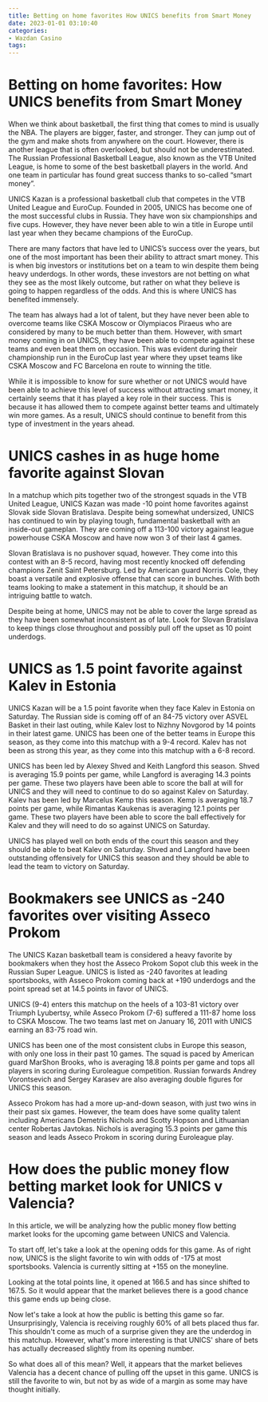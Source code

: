 ```yaml
---
title: Betting on home favorites How UNICS benefits from Smart Money
date: 2023-01-01 03:10:40
categories:
- Wazdan Casino
tags:
---
```



# Betting on home favorites: How UNICS benefits from Smart Money

When we think about basketball, the first thing that comes to mind is usually the NBA. The players are bigger, faster, and stronger. They can jump out of the gym and make shots from anywhere on the court. However, there is another league that is often overlooked, but should not be underestimated. The Russian Professional Basketball League, also known as the VTB United League, is home to some of the best basketball players in the world. And one team in particular has found great success thanks to so-called “smart money”.

UNICS Kazan is a professional basketball club that competes in the VTB United League and EuroCup. Founded in 2005, UNICS has become one of the most successful clubs in Russia. They have won six championships and five cups. However, they have never been able to win a title in Europe until last year when they became champions of the EuroCup.

There are many factors that have led to UNICS’s success over the years, but one of the most important has been their ability to attract smart money. This is when big investors or institutions bet on a team to win despite them being heavy underdogs. In other words, these investors are not betting on what they see as the most likely outcome, but rather on what they believe is going to happen regardless of the odds. And this is where UNICS has benefited immensely.

The team has always had a lot of talent, but they have never been able to overcome teams like CSKA Moscow or Olympiacos Piraeus who are considered by many to be much better than them. However, with smart money coming in on UNICS, they have been able to compete against these teams and even beat them on occasion. This was evident during their championship run in the EuroCup last year where they upset teams like CSKA Moscow and FC Barcelona en route to winning the title.

While it is impossible to know for sure whether or not UNICS would have been able to achieve this level of success without attracting smart money, it certainly seems that it has played a key role in their success. This is because it has allowed them to compete against better teams and ultimately win more games. As a result, UNICS should continue to benefit from this type of investment in the years ahead.

# UNICS cashes in as huge home favorite against Slovan

In a matchup which pits together two of the strongest squads in the VTB United League, UNICS Kazan was made -10 point home favorites against Slovak side Slovan Bratislava. Despite being somewhat undersized, UNICS has continued to win by playing tough, fundamental basketball with an inside-out gameplan. They are coming off a 113-100 victory against league powerhouse CSKA Moscow and have now won 3 of their last 4 games.

Slovan Bratislava is no pushover squad, however. They come into this contest with an 8-5 record, having most recently knocked off defending champions Zenit Saint Petersburg. Led by American guard Norris Cole, they boast a versatile and explosive offense that can score in bunches. With both teams looking to make a statement in this matchup, it should be an intriguing battle to watch.

Despite being at home, UNICS may not be able to cover the large spread as they have been somewhat inconsistent as of late. Look for Slovan Bratislava to keep things close throughout and possibly pull off the upset as 10 point underdogs.

# UNICS as 1.5 point favorite against Kalev in Estonia

UNICS Kazan will be a 1.5 point favorite when they face Kalev in Estonia on Saturday. The Russian side is coming off of an 84-75 victory over ASVEL Basket in their last outing, while Kalev lost to Nizhny Novgorod by 14 points in their latest game. UNICS has been one of the better teams in Europe this season, as they come into this matchup with a 9-4 record. Kalev has not been as strong this year, as they come into this matchup with a 6-8 record.

UNICS has been led by Alexey Shved and Keith Langford this season. Shved is averaging 15.9 points per game, while Langford is averaging 14.3 points per game. These two players have been able to score the ball at will for UNICS and they will need to continue to do so against Kalev on Saturday. Kalev has been led by Marcelus Kemp this season. Kemp is averaging 18.7 points per game, while Rimantas Kaukenas is averaging 12.1 points per game. These two players have been able to score the ball effectively for Kalev and they will need to do so against UNICS on Saturday.

UNICS has played well on both ends of the court this season and they should be able to beat Kalev on Saturday. Shved and Langford have been outstanding offensively for UNICS this season and they should be able to lead the team to victory on Saturday.

# Bookmakers see UNICS as -240 favorites over visiting Asseco Prokom

The UNICS Kazan basketball team is considered a heavy favorite by bookmakers when they host the Asseco Prokom Sopot club this week in the Russian Super League. UNICS is listed as -240 favorites at leading sportsbooks, with Asseco Prokom coming back at +190 underdogs and the point spread set at 14.5 points in favor of UNICS.

UNICS (9-4) enters this matchup on the heels of a 103-81 victory over Triumph Lyubertsy, while Asseco Prokom (7-6) suffered a 111-87 home loss to CSKA Moscow. The two teams last met on January 16, 2011 with UNICS earning an 83-75 road win.

UNICS has been one of the most consistent clubs in Europe this season, with only one loss in their past 10 games. The squad is paced by American guard MarShon Brooks, who is averaging 18.8 points per game and tops all players in scoring during Euroleague competition. Russian forwards Andrey Vorontsevich and Sergey Karasev are also averaging double figures for UNICS this season.

Asseco Prokom has had a more up-and-down season, with just two wins in their past six games. However, the team does have some quality talent including Americans Demetris Nichols and Scotty Hopson and Lithuanian center Robertas Javtokas. Nichols is averaging 15.3 points per game this season and leads Asseco Prokom in scoring during Euroleague play.

# How does the public money flow betting market look for UNICS v Valencia?

In this article, we will be analyzing how the public money flow betting market looks for the upcoming game between UNICS and Valencia.

To start off, let's take a look at the opening odds for this game. As of right now, UNICS is the slight favorite to win with odds of -175 at most sportsbooks. Valencia is currently sitting at +155 on the moneyline.

Looking at the total points line, it opened at 166.5 and has since shifted to 167.5. So it would appear that the market believes there is a good chance this game ends up being close.

Now let's take a look at how the public is betting this game so far. Unsurprisingly, Valencia is receiving roughly 60% of all bets placed thus far. This shouldn't come as much of a surprise given they are the underdog in this matchup. However, what's more interesting is that UNICS' share of bets has actually decreased slightly from its opening number.

So what does all of this mean? Well, it appears that the market believes Valencia has a decent chance of pulling off the upset in this game. UNICS is still the favorite to win, but not by as wide of a margin as some may have thought initially.